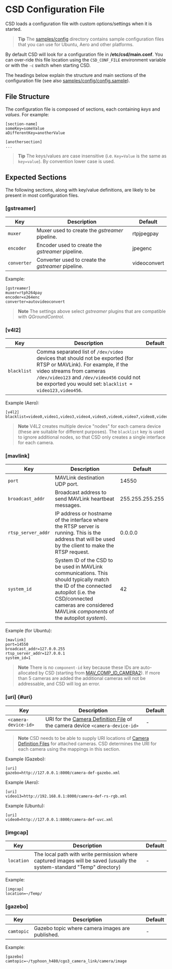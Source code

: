 # CSD Configuration File

CSD loads a configuration file with custom options/settings when it is started.

> **Tip** The [samples/config](https://github.com/intel/camera-streaming-daemon/tree/master/samples/config) directory contains sample configuration files that you can use for Ubuntu, Aero and other platforms. 

By default CSD will look for a configuration file in **/etc/csd/main.conf**. You can over-ride this file location using the `CSD_CONF_FILE` environment variable or with the `-c` switch when starting CSD.

The headings below explain the structure and main sections of the configuration file (see also [samples/config/config.sample](https://github.com/intel/camera-streaming-daemon/blob/master/samples/config/config.sample)).


## File Structure

The configuration file is composed of sections, each containing *keys* and *values*. For example:
```
[section-name]
someKey=someValue
aDifferentKey=anotherValue

[anothersection]
...

```

> **Tip** The keys/values are case insensitive (i.e. `Key=Value` is the same as `key=value`). By convention lower case is used.

## Expected Sections

The following sections, along with key/value definitions, are likely to be present in most configuration files. 

### [gstreamer]

Key | Description | Default
-- | --- | ---
`muxer` | Muxer used to create the *gstreamer* pipeline. | rtpjpegpay
`encoder` | Encoder used to create the *gstreamer* pipeline. | jpegenc
`converter` | Converter used to create the *gstreamer* pipeline. | videoconvert

Example:
```
[gstreamer]
muxer=rtph264pay
encoder=x264enc
converter=autovideoconvert
```

> **Note** The settings above select *gstreamer* plugins that are compatible with *QGroundControl*.


### [v4l2]

Key | Description | Default
-- | --- | ---
`blacklist` | Comma separated list of `/dev/video` devices that should not be exported (for RTSP or MAVLink). For example, if the video streams from cameras `/dev/video123` and `/dev/video456` could not be exported you would set: `blacklist = video123,video456`.| <empty>

Example (Aero):
```
[v4l2]
blacklist=video0,video1,video3,video4,video5,video6,video7,video8,video9,video10,video11,video12
```

> **Note** V4L2 creates multiple device "nodes" for each camera device (these are suitable for different purposes). The `blacklist` key is used to ignore additional nodes, so that CSD only creates a single interface for each camera.


### [mavlink]

Key | Description | Default
-- | --- | ---
`port` | MAVLink destination UDP port. | 14550
`broadcast_addr` | Broadcast address to send MAVLink heartbeat messages. | 255.255.255.255
`rtsp_server_addr` | IP address or hostname of the interface where the RTSP server is running. This is the address that will be used by the client to make the RTSP request. | 0.0.0.0
`system_id` | System ID of the CSD to be used in MAVLink communications. This should typically match the ID of the connected autopilot (i.e. the CSD/connected cameras are considered MAVLink *components* of the autopilot *system*). | 42

Example (for Ubuntu):
```
[mavlink]
port=14550
broadcast_addr=127.0.0.255
rtsp_server_addr=127.0.0.1
system_id=1
```

> **Note** There is no `component-id` key because these IDs are auto-allocated by CSD (starting from 
[MAV_COMP_ID_CAMERA2](https://mavlink.io/en/messages/common.html#MAV_COMP_ID_CAMERA2)). If more than 5 cameras are added the additional cameras will not be addressable, and CSD will log an error. 

### [uri] {#uri}

Key | Description | Default
-- | --- | ---
`<camera-device-id>` | URI for the [Camera Definition File](../guide/camera_definition_file.md) of the camera device `<camera-device-id>` | -

> **Note** CSD needs to be able to supply URI locations of [Camera Definition Files](../guide/camera_definition_file.md) for attached cameras. CSD determines the URI for each camera using the mappings in this section.

Example (Gazebo): 
```
[uri]
gazebo=http://127.0.0.1:8000/camera-def-gazebo.xml
```

Example (Aero):
```
[uri]
video13=http://192.168.8.1:8000/camera-def-rs-rgb.xml
```

Example (Ubuntu):
```
[uri]
video0=http://127.0.0.1:8000/camera-def-uvc.xml
```

### [imgcap]

Key | Description | Default
-- | --- | ---
`location` | The local path with write permission where captured images will be saved (usually the system-standard "Temp" directory) | -

Example:
```
[imgcap]
location=~/Temp/
```


### [gazebo]

Key | Description | Default
--- | --- | ---
`camtopic` | Gazebo topic where camera images are published. | -

Example:
```
[gazebo]
camtopic=~/typhoon_h480/cgo3_camera_link/camera/image
```
